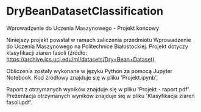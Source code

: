 # DryBeanDatasetClassification
Wprowadzenie do Uczenia Maszynowego - Projekt końcowy

Niniejszy projekt powstał w ramach zaliczenia przedmiotu Wprowadzenie do Uczenia Maszynowego na Politechnice Białostockiej. Projekt dotyczy klasyfikacji ziaren fasoli (źródło: https://archive.ics.uci.edu/ml/datasets/Dry+Bean+Dataset).

Obliczenia zostały wykonane w języku Python za pomocą Jupyter Notebook. Kod źródłowy znajduje się w pliku 'Projekt.ipynb',

Raport z otrzymanych wyników znajduje się w pliku 'Projekt - raport.pdf'.
Prezentacja otrzymanych wyników znajduje się w pliku 'Klasyfikacja ziaren fasoli.pdf'.
